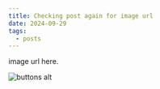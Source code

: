 ```yaml
---
title: Checking post again for image url
date: 2024-09-29
tags:
  - posts
---
```

image url here.



![buttons alt](/img/buttons.jpg "buttons title")
